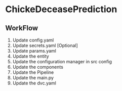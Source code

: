 # ChickeDeceasePrediction

## WorkFlow

1. Update config.yaml
2. Update secrets.yaml [Optional]
3. Update params.yaml
4. Update the entity
5. Update the configuration manager in src config
6. Update the components
7. Update the Pipeline
8. Update the main.py
9. Update the dvc.yaml
